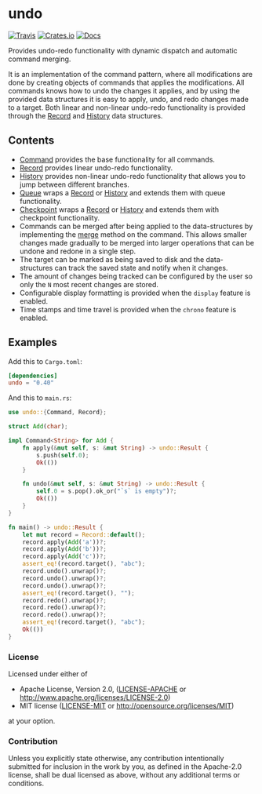 # undo

[![Travis](https://travis-ci.com/evenorog/undo.svg?branch=master)](https://travis-ci.com/evenorog/undo)
[![Crates.io](https://img.shields.io/crates/v/undo.svg)](https://crates.io/crates/undo)
[![Docs](https://docs.rs/undo/badge.svg)](https://docs.rs/undo)

Provides undo-redo functionality with dynamic dispatch and automatic command merging.

It is an implementation of the command pattern, where all modifications are done
by creating objects of commands that applies the modifications. All commands knows
how to undo the changes it applies, and by using the provided data structures
it is easy to apply, undo, and redo changes made to a target.
Both linear and non-linear undo-redo functionality is provided through
the [Record] and [History] data structures.

## Contents

* [Command] provides the base functionality for all commands.
* [Record] provides linear undo-redo functionality.
* [History] provides non-linear undo-redo functionality that allows you to jump between different branches.
* [Queue] wraps a [Record] or [History] and extends them with queue functionality.
* [Checkpoint] wraps a [Record] or [History] and extends them with checkpoint functionality.
* Commands can be merged after being applied to the data-structures by implementing the [merge] method on the command.
  This allows smaller changes made gradually to be merged into larger operations that can be undone and redone
  in a single step.
* The target can be marked as being saved to disk and the data-structures can track the saved state and notify
  when it changes.
* The amount of changes being tracked can be configured by the user so only the `N` most recent changes are stored.
* Configurable display formatting is provided when the `display` feature is enabled.
* Time stamps and time travel is provided when the `chrono` feature is enabled.

## Examples

Add this to `Cargo.toml`:

```toml
[dependencies]
undo = "0.40"
```

And this to `main.rs`:

```rust
use undo::{Command, Record};

struct Add(char);

impl Command<String> for Add {
    fn apply(&mut self, s: &mut String) -> undo::Result {
        s.push(self.0);
        Ok(())
    }

    fn undo(&mut self, s: &mut String) -> undo::Result {
        self.0 = s.pop().ok_or("`s` is empty")?;
        Ok(())
    }
}

fn main() -> undo::Result {
    let mut record = Record::default();
    record.apply(Add('a'))?;
    record.apply(Add('b'))?;
    record.apply(Add('c'))?;
    assert_eq!(record.target(), "abc");
    record.undo().unwrap()?;
    record.undo().unwrap()?;
    record.undo().unwrap()?;
    assert_eq!(record.target(), "");
    record.redo().unwrap()?;
    record.redo().unwrap()?;
    record.redo().unwrap()?;
    assert_eq!(record.target(), "abc");
    Ok(())
}
```

### License

Licensed under either of

 * Apache License, Version 2.0, ([LICENSE-APACHE](LICENSE-APACHE) or http://www.apache.org/licenses/LICENSE-2.0)
 * MIT license ([LICENSE-MIT](LICENSE-MIT) or http://opensource.org/licenses/MIT)

at your option.

### Contribution

Unless you explicitly state otherwise, any contribution intentionally submitted
for inclusion in the work by you, as defined in the Apache-2.0 license, shall be dual licensed as above, without any
additional terms or conditions.

[Command]: https://docs.rs/undo/latest/undo/trait.Command.html
[Record]: https://docs.rs/undo/latest/undo/struct.Record.html
[History]: https://docs.rs/undo/latest/undo/struct.History.html
[Queue]: https://docs.rs/undo/latest/undo/struct.Queue.html
[Checkpoint]: https://docs.rs/undo/latest/undo/struct.Checkpoint.html
[Chain]: https://docs.rs/undo/latest/undo/struct.Chain.html
[merge]: https://docs.rs/undo/latest/undo/trait.Command.html#method.merge
